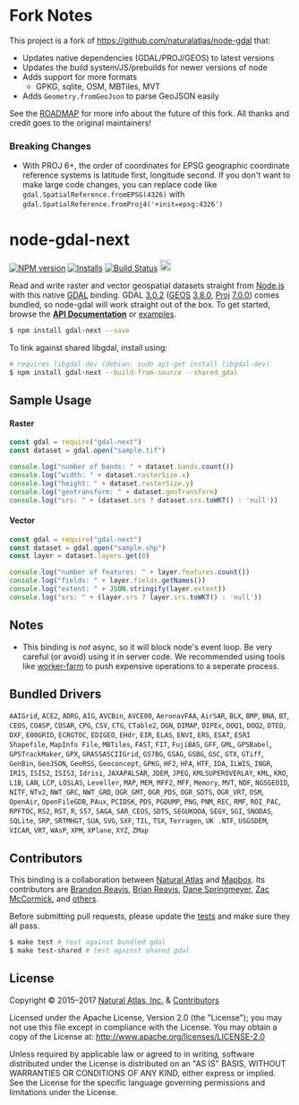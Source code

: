 # Fork Notes

This project is a fork of https://github.com/naturalatlas/node-gdal that:

- Updates native dependencies (GDAL/PROJ/GEOS) to latest versions
- Updates the build system/JS/prebuilds for newer versions of node
- Adds support for more formats
  - GPKG, sqlite, OSM, MBTiles, MVT
- Adds `Geometry.fromGeoJson` to parse GeoJSON easily

See the [ROADMAP](ROADMAP.md) for more info about the future of this fork. All thanks and credit goes to the original maintainers!

### Breaking Changes

- With PROJ 6+, the order of coordinates for EPSG geographic coordinate reference systems is latitude first,
longitude second. If you don't want to make large code changes, you can replace code like `gdal.SpatialReference.fromEPSG(4326)` with `gdal.SpatialReference.fromProj4('+init=epsg:4326')`

# node-gdal-next

[![NPM version](http://img.shields.io/npm/v/gdal-next.svg?style=flat)](https://www.npmjs.org/package/gdal-next)
[![Installs](http://img.shields.io/npm/dm/gdal-next.svg?style=flat)](https://www.npmjs.org/package/gdal-next)
[![Build Status](https://travis-ci.org/contra/node-gdal-next.svg)](https://travis-ci.org/contra/node-gdal-next)
[<img src="https://ci.appveyor.com/api/projects/status/8u9qlfu2cjor4idi?svg=true" height="20" alt="" />](https://ci.appveyor.com/project/contra/node-gdal-next)

Read and write raster and vector geospatial datasets straight from [Node.js](http://nodejs.org) with this native [GDAL](http://www.gdal.org/) binding. GDAL [3.0.2](https://trac.osgeo.org/gdal/wiki/Release/3.0.2-News) ([GEOS](http://trac.osgeo.org/geos/) [3.8.0](https://github.com/libgeos/geos/releases/tag/3.8.0), [Proj](http://trac.osgeo.org/proj/) [7.0.0](https://github.com/OSGeo/PROJ/releases/tag/7.0.0)) comes bundled, so node-gdal will work straight out of the box. To get started, browse the [**API Documentation**](https://contra.io/node-gdal-next/classes/gdal.html) or [examples](examples/).

```sh
$ npm install gdal-next --save
```

To link against shared libgdal, install using:

```sh
# requires libgdal-dev (debian: sudo apt-get install libgdal-dev)
$ npm install gdal-next --build-from-source --shared_gdal
```

## Sample Usage

#### Raster

```js
const gdal = require("gdal-next")
const dataset = gdal.open("sample.tif")

console.log("number of bands: " + dataset.bands.count())
console.log("width: " + dataset.rasterSize.x)
console.log("height: " + dataset.rasterSize.y)
console.log("geotransform: " + dataset.geoTransform)
console.log("srs: " + (dataset.srs ? dataset.srs.toWKT() : 'null'))
```

#### Vector

```js
const gdal = require("gdal-next")
const dataset = gdal.open("sample.shp")
const layer = dataset.layers.get(0)

console.log("number of features: " + layer.features.count())
console.log("fields: " + layer.fields.getNames())
console.log("extent: " + JSON.stringify(layer.extent))
console.log("srs: " + (layer.srs ? layer.srs.toWKT() : 'null'))
```

## Notes

- This binding is *not* async, so it will block node's event loop. Be very careful (or avoid) using it in server code. We recommended using tools like [worker-farm](https://www.npmjs.com/package/worker-farm) to push expensive operations to a seperate process.

## Bundled Drivers

`AAIGrid`, `ACE2`, `ADRG`, `AIG`, `AVCBin`, `AVCE00`, `AeronavFAA`, `AirSAR`, `BLX`, `BMP`, `BNA`, `BT`, `CEOS`, `COASP`, `COSAR`, `CPG`, `CSV`, `CTG`, `CTable2`, `DGN`, `DIMAP`, `DIPEx`, `DOQ1`, `DOQ2`, `DTED`, `DXF`, `E00GRID`, `ECRGTOC`, `EDIGEO`, `EHdr`, `EIR`, `ELAS`, `ENVI`, `ERS`, `ESAT`, `ESRI Shapefile`, `MapInfo File`, `MBTiles`, `FAST`, `FIT`, `FujiBAS`, `GFF`, `GML`, `GPSBabel`, `GPSTrackMaker`, `GPX`, `GRASSASCIIGrid`, `GS7BG`, `GSAG`, `GSBG`, `GSC`, `GTX`, `GTiff`, `GenBin`, `GeoJSON`, `GeoRSS`, `Geoconcept`, `GPKG`, `HF2`, `HFA`, `HTF`, `IDA`, `ILWIS`, `INGR`, `IRIS`, `ISIS2`, `ISIS3`, `Idrisi`, `JAXAPALSAR`, `JDEM`, `JPEG`, `KMLSUPEROVERLAY`, `KML`, `KRO`, `L1B`, `LAN`, `LCP`, `LOSLAS`, `Leveller`, `MAP`, `MEM`, `MFF2`, `MFF`, `Memory`, `MVT`, `NDF`, `NGSGEOID`, `NITF`, `NTv2`, `NWT_GRC`, `NWT_GRD`, `OGR_GMT`, `OGR_PDS`, `OGR_SDTS`, `OGR_VRT`, `OSM`, `OpenAir`, `OpenFileGDB`, `PAux`, `PCIDSK`, `PDS`, `PGDUMP`, `PNG`, `PNM`, `REC`, `RMF`, `ROI_PAC`, `RPFTOC`, `RS2`, `RST`, `R`, `S57`, `SAGA`, `SAR_CEOS`, `SDTS`, `SEGUKOOA`, `SEGY`, `SGI`, `SNODAS`, `SQLite`, `SRP`, `SRTMHGT`, `SUA`, `SVG`, `SXF`, `TIL`, `TSX`, `Terragen`, `UK .NTF`, `USGSDEM`, `VICAR`, `VRT`, `WAsP`, `XPM`, `XPlane`, `XYZ`, `ZMap`

## Contributors

This binding is a collaboration between [Natural Atlas](https://github.com/naturalatlas) and [Mapbox](https://github.com/mapbox). Its contributors are [Brandon Reavis](https://github.com/brandonreavis), [Brian Reavis](https://github.com/brianreavis), [Dane Springmeyer](https://github.com/springmeyer), [Zac McCormick](https://github.com/zhm), and [others](https://github.com/naturalatlas/node-gdal/graphs/contributors).

Before submitting pull requests, please update the [tests](test) and make sure they all pass.

```sh
$ make test # test against bundled gdal
$ make test-shared # test against shared gdal
```

## License

Copyright &copy; 2015–2017 [Natural Atlas, Inc.](https://github.com/naturalatlas) & [Contributors](https://github.com/naturalatlas/node-gdal/graphs/contributors)

Licensed under the Apache License, Version 2.0 (the "License"); you may not use this file except in compliance with the License. You may obtain a copy of the License at: http://www.apache.org/licenses/LICENSE-2.0

Unless required by applicable law or agreed to in writing, software distributed under the License is distributed on an "AS IS" BASIS, WITHOUT WARRANTIES OR CONDITIONS OF ANY KIND, either express or implied. See the License for the specific language governing permissions and limitations under the License.
